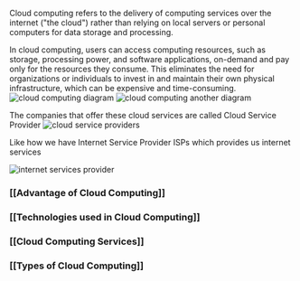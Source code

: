 Cloud computing refers to the delivery of computing services over the internet ("the cloud") rather than relying on local servers or personal computers for data storage and processing. 

In cloud computing, users can access computing resources, such as storage, processing power, and software applications, on-demand and pay only for the resources they consume. This eliminates the need for organizations or individuals to invest in and maintain their own physical infrastructure, which can be expensive and time-consuming.
![cloud computing diagram](https://upload.wikimedia.org/wikipedia/commons/b/b5/Cloud_computing.svg)
![cloud computing another diagram](https://www.sap.com/dam/application/shared/graphics/what-is-cloud-computing.svg)




The companies that offer these cloud services are called Cloud Service Provider
![cloud service providers](https://f4n3x6c5.stackpathcdn.com/article/top-10-cloud-service-providers/Images/Top%20cloud%20providers.jpg)



Like how we have Internet Service Provider ISPs which provides us internet services

![internet services provider](https://www.vssmonitoring.com/wp-content/uploads/2021/06/Internet-Service-Companies-1024x464.png)



### [[Advantage of Cloud Computing]]
### [[Technologies used in Cloud Computing]]
### [[Cloud Computing Services]]
### [[Types of Cloud Computing]]



